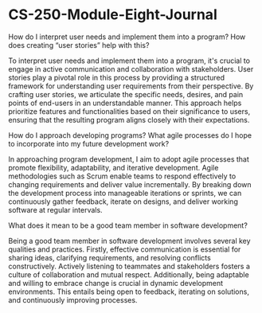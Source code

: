 # CS-250-Module-Eight-Journal
How do I interpret user needs and implement them into a program? How does creating “user stories” help with this?

To interpret user needs and implement them into a program, it's crucial to engage in active communication and collaboration with stakeholders. User stories play a pivotal role in this process by providing a structured framework for understanding user requirements from their perspective. By crafting user stories, we articulate the specific needs, desires, and pain points of end-users in an understandable manner.
This approach helps prioritize features and functionalities based on their significance to users, ensuring that the resulting program aligns closely with their expectations.

How do I approach developing programs? What agile processes do I hope to incorporate into my future development work?

In approaching program development, I aim to adopt agile processes that promote flexibility, adaptability, and iterative development. Agile methodologies such as Scrum enable teams to respond effectively to changing requirements and deliver value incrementally. By breaking down the development process into manageable iterations or sprints, we can continuously gather feedback, iterate on designs, and deliver working software at regular intervals. 

What does it mean to be a good team member in software development?

Being a good team member in software development involves several key qualities and practices. Firstly, effective communication is essential for sharing ideas, clarifying requirements, and resolving conflicts constructively. Actively listening to teammates and stakeholders fosters a culture of collaboration and mutual respect. Additionally, being adaptable and willing to embrace change is crucial in dynamic development environments. This entails being open to feedback, iterating on solutions, and continuously improving processes.
